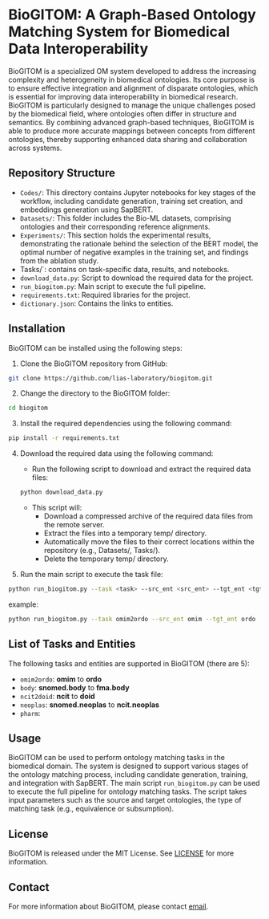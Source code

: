 # BioGITOM: A Graph-Based Ontology Matching System for Biomedical Data Interoperability



BioGITOM is a specialized OM system developed to address the increasing complexity and heterogeneity in biomedical ontologies. Its core purpose is to ensure effective integration and alignment of disparate ontologies, which is essential for improving data interoperability in biomedical research. BioGITOM is particularly designed to manage the unique challenges posed by the biomedical field, where ontologies often differ in structure and semantics. By combining advanced graph-based techniques, BioGITOM is able to produce more accurate mappings between concepts from different ontologies, thereby supporting enhanced data sharing and collaboration across systems.

## Repository Structure

- `Codes/`: This directory contains Jupyter notebooks for key stages of the workflow, including candidate generation, training set creation, and embeddings generation using SapBERT.
- `Datasets/`: This folder includes the Bio-ML datasets, comprising ontologies and their corresponding reference alignments.
- `Experiments/`: This section holds the experimental results, demonstrating the rationale behind the selection of the BERT model, the optimal number of negative examples in the training set, and findings from the ablation study.
- Tasks/`: contains on task-specific data, results, and notebooks.
- `download_data.py`: Script to download the required data for the project.
- `run_biogitom.py`: Main script to execute the full pipeline.
- `requirements.txt`: Required libraries for the project.
- `dictionary.json`: Contains the links to entities.


## Installation

BioGITOM can be installed using the following steps:

1. Clone the BioGITOM repository from GitHub:

```bash
git clone https://github.com/lias-laboratory/biogitom.git
```

2. Change the directory to the BioGITOM folder:

```bash
cd biogitom
```

3. Install the required dependencies using the following command:

```bash
pip install -r requirements.txt
```

4. Download the required data using the following command:

    - Run the following script to download and extract the required data files:

    ```bash
    python download_data.py
    ```
    - This script will:
        - Download a compressed archive of the required data files from the remote server.
        - Extract the files into a temporary temp/ directory.
        - Automatically move the files to their correct locations within the repository (e.g., Datasets/, Tasks/).
        - Delete the temporary temp/ directory.
5. Run the main script to execute the task file:

```bash
python run_biogitom.py --task <task> --src_ent <src_ent> --tgt_ent <tgt_ent>
```

example:

```bash
python run_biogitom.py --task omim2ordo --src_ent omim --tgt_ent ordo
```

## List of Tasks and Entities

The following tasks and entities are supported in BioGITOM (there are 5):

- `omim2ordo`: **omim** to **ordo**
- `body`: **snomed.body** to **fma.body**
- `ncit2doid`: **ncit** to **doid**
- `neoplas`: **snomed.neoplas** to **ncit.neoplas**
- `pharm`: 

## Usage

BioGITOM can be used to perform ontology matching tasks in the biomedical domain. The system is designed to support various stages of the ontology matching process, including candidate generation, training, and integration with SapBERT. The main script `run_biogitom.py` can be used to execute the full pipeline for ontology matching tasks. The script takes input parameters such as the source and target ontologies, the type of matching task (e.g., equivalence or subsumption).

## License

BioGITOM is released under the MIT License. See [LICENSE](LICENSE) for more information.

## Contact

For more information about BioGITOM, please contact [email](email).
